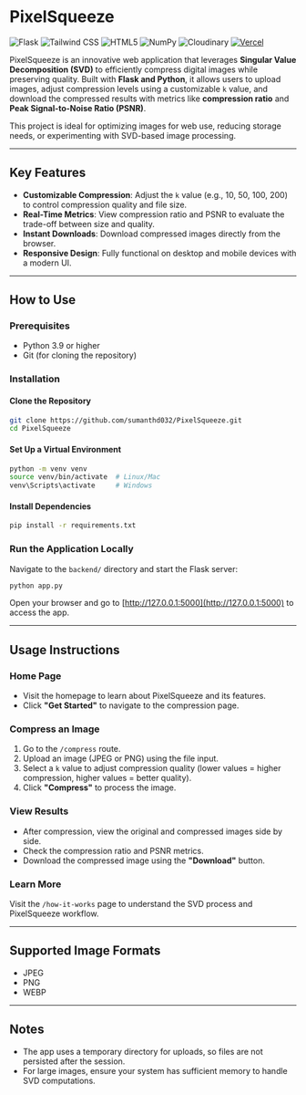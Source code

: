 # PixelSqueeze

![Flask](https://img.shields.io/badge/Flask-000000?style=for-the-badge&logo=flask&logoColor=white)
![Tailwind CSS](https://img.shields.io/badge/Tailwind_CSS-38B2AC?style=for-the-badge&logo=tailwind-css&logoColor=white)
![HTML5](https://img.shields.io/badge/HTML5-E34F26?style=for-the-badge&logo=html5&logoColor=white)
![NumPy](https://img.shields.io/badge/NumPy-013243?style=for-the-badge&logo=numpy&logoColor=white)
![Cloudinary](https://img.shields.io/badge/Cloudinary-3448C5?style=for-the-badge&logo=cloudinary&logoColor=white)
[![Vercel](https://img.shields.io/badge/Deployed%20on-Vercel-000000?style=for-the-badge&logo=vercel&logoColor=white)](https://pixel-squeeze-nv2jhfwjt-sumanths-projects-8811893f.vercel.app)

PixelSqueeze is an innovative web application that leverages **Singular Value Decomposition (SVD)** to efficiently compress digital images while preserving quality. Built with **Flask and Python**, it allows users to upload images, adjust compression levels using a customizable `k` value, and download the compressed results with metrics like **compression ratio** and **Peak Signal-to-Noise Ratio (PSNR)**.

This project is ideal for optimizing images for web use, reducing storage needs, or experimenting with SVD-based image processing.

---

## Key Features

* **Customizable Compression**: Adjust the `k` value (e.g., 10, 50, 100, 200) to control compression quality and file size.
* **Real-Time Metrics**: View compression ratio and PSNR to evaluate the trade-off between size and quality.
* **Instant Downloads**: Download compressed images directly from the browser.
* **Responsive Design**: Fully functional on desktop and mobile devices with a modern UI.

---

## How to Use

### Prerequisites

* Python 3.9 or higher
* Git (for cloning the repository)

### Installation

#### Clone the Repository

```bash
git clone https://github.com/sumanthd032/PixelSqueeze.git
cd PixelSqueeze
```

#### Set Up a Virtual Environment

```bash
python -m venv venv
source venv/bin/activate  # Linux/Mac
venv\Scripts\activate     # Windows
```

#### Install Dependencies

```bash
pip install -r requirements.txt
```

### Run the Application Locally

Navigate to the `backend/` directory and start the Flask server:

```bash
python app.py
```

Open your browser and go to [http://127.0.0.1:5000](http://127.0.0.1:5000) to access the app.

---

## Usage Instructions

### Home Page

* Visit the homepage to learn about PixelSqueeze and its features.
* Click **"Get Started"** to navigate to the compression page.

### Compress an Image

1. Go to the `/compress` route.
2. Upload an image (JPEG or PNG) using the file input.
3. Select a `k` value to adjust compression quality (lower values = higher compression, higher values = better quality).
4. Click **"Compress"** to process the image.

### View Results

* After compression, view the original and compressed images side by side.
* Check the compression ratio and PSNR metrics.
* Download the compressed image using the **"Download"** button.

### Learn More

Visit the `/how-it-works` page to understand the SVD process and PixelSqueeze workflow.

---

## Supported Image Formats

* JPEG
* PNG
* WEBP

---

## Notes

* The app uses a temporary directory for uploads, so files are not persisted after the session.
* For large images, ensure your system has sufficient memory to handle SVD computations.



